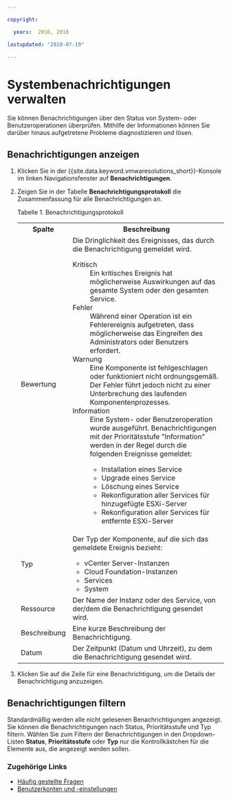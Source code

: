 ```yaml
---

copyright:

  years:  2016, 2018

lastupdated: "2018-07-19"

---
```


# Systembenachrichtigungen verwalten

Sie können Benachrichtigungen über den Status von System- oder Benutzeroperationen überprüfen. Mithilfe der Informationen können Sie darüber hinaus aufgetretene Probleme diagnostizieren und lösen.

## Benachrichtigungen anzeigen

1. Klicken Sie in der {{site.data.keyword.vmwaresolutions_short}}-Konsole im linken Navigationsfenster auf **Benachrichtigungen**.
2. Zeigen Sie in der Tabelle **Benachrichtigungsprotokoll** die Zusammenfassung für alle Benachrichtigungen an.

   Tabelle 1. Benachrichtigungsprotokoll

    <table>
      <tr>
        <th>Spalte</th>
        <th>Beschreibung</th>
      </tr>
      <tr>
        <td>Bewertung</td>
        <td>Die Dringlichkeit des Ereignisses, das durch die Benachrichtigung gemeldet wird.
          <dl class="dl">
          <dt class="dt dlterm">Kritisch</dt>
          <dd class="dd">Ein kritisches Ereignis hat möglicherweise Auswirkungen auf das gesamte System oder den gesamten Service.</dd>
          <dt class="dt dlterm">Fehler</dt>
          <dd class="dd">Während einer Operation ist ein Fehlerereignis aufgetreten, dass möglicherweise das Eingreifen des Administrators oder Benutzers erfordert.</dd>
          <dt class="dt dlterm">Warnung</dt>
          <dd class="dd">Eine Komponente ist fehlgeschlagen oder funktioniert nicht ordnungsgemäß. Der Fehler führt jedoch nicht zu einer Unterbrechung des laufenden Komponentenprozesses.</dd>
            <dt class="dt dlterm">Information</dt>
            <dd class="dd">Eine System- oder Benutzeroperation wurde ausgeführt. Benachrichtigungen mit der Prioritätsstufe "Information" werden in der Regel durch die folgenden Ereignisse gemeldet:
              <ul class="ul">
                <li class="li">Installation eines Service</li>
                <li class="li">Upgrade eines Service</li>
                <li class="li">Löschung eines Service</li>
                <li class="li">Rekonfiguration aller Services für hinzugefügte ESXi-Server</li>
                <li class="li">Rekonfiguration aller Services für entfernte ESXi-Server</li>
              </ul>
            </dd>
          </dl>
        </td>
       </tr>
       <tr>
         <td>Typ</td>
         <td>Der Typ der Komponente, auf die sich das gemeldete Ereignis bezieht:<ul><li>vCenter Server-Instanzen</li><li>Cloud Foundation-Instanzen</li><li>Services</li><li>System</li></ul></td>
       </tr>
       <tr>
         <td>Ressource</td>
         <td>Der Name der Instanz oder des Service, von der/dem die Benachrichtigung gesendet wird.</td>
       </tr>
       <tr>
         <td>Beschreibung</td>
         <td>Eine kurze Beschreibung der Benachrichtigung.</td>
       </tr>
       <tr>
         <td>Datum</td>
         <td>Der Zeitpunkt (Datum und Uhrzeit), zu dem die Benachrichtigung gesendet wird.</td>
       </tr>
    </table>                                       

3. Klicken Sie auf die Zeile für eine Benachrichtigung, um die Details der Benachrichtigung anzuzeigen.

## Benachrichtigungen filtern

Standardmäßig werden alle nicht gelesenen Benachrichtigungen angezeigt. Sie können die Benachrichtigungen nach Status, Prioritätsstufe und Typ filtern. Wählen Sie zum Filtern der Benachrichtigungen in den Dropdown-Listen **Status**, **Prioritätsstufe** oder **Typ** nur die Kontrollkästchen für die Elemente aus, die angezeigt werden sollen.

### Zugehörige Links

* [Häufig gestellte Fragen](faq.html)
* [Benutzerkonten und -einstellungen](useraccount.html)
